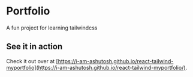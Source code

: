 # Portfolio

A fun project for learning tailwindcss

## See it in action

Check it out over at [https://i-am-ashutosh.github.io/react-tailwind-myportfolio](https://i-am-ashutosh.github.io/react-tailwind-myportfolio/).

